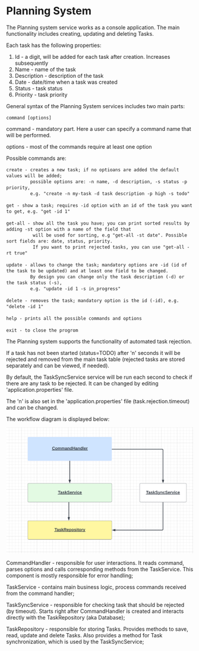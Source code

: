 # Planning System

The Planning system service works as a console application. The main functionality includes creating, updating and deleting Tasks.

Each task has the following properties:
1. Id - a digit, will be added for each task after creation. Increases subsequently
2. Name - name of the task
3. Description - description of the task
4. Date - date/time when a task was created
5. Status - task status
6. Priority - task priority

General syntax of the Planning System services includes two main parts:

    command [options]

command - mandatory part. Here a user can specify a command name that will be performed.

options - most of the commands require at least one option

Possible commands are:
    
    create - creates a new task; if no optioans are added the default values will be added;
             possible options are: -n name, -d description, -s status -p priority,
             e.g. "create -n my-task -d task description -p high -s todo"

    get - show a task; requires -id option with an id of the task you want to get, e.g. "get -id 1"

    get-all - show all the task you have; you can print sorted results by adding -st option with a name of the field that 
              will be used for sorting, e.g "get-all -st date". Possible sort fields are: date, status, priority.
              If you want to print rejected tasks, you can use "get-all -rt true"

    update - allows to change the task; mandatory options are -id (id of the task to be updated) and at least one field to be changed.
             By design you can change only the task description (-d) or the task status (-s),
             e.g. "update -id 1 -s in_progress"

    delete - removes the task; mandatory option is the id (-id), e.g. "delete -id 1"

    help - prints all the possible commands and options

    exit - to close the progrom

The Planning system supports the functionality of automated task rejection.

If a task has not been started (status=TODO) after 'n' seconds it will be rejected and removed from the main task table 
(rejected tasks are stored separately
and can be viewed, if needed).

By default, the TaskSyncService service will be run each second to check if there are any task to be rejected. 
It can be changed by editing 'application.properties' file.

The 'n' is also set in the 'application.properties' file (task.rejection.timeout) and can be changed.

The workflow diagram is displayed below:

![img.png](img.png)

CommandHandler -  responsible for user interactions. It reads command, parses options and calls corresponding
methods from the TaskService. This component is mostly responsible for error handling;

TaskService - contains main business logic, process commands received from the command handler;

TaskSyncService - responsible for checking task that should be rejected (by timeout). Starts right after CommandHandler is created
and interacts directly with the TaskRepository (aka Database);

TaskRepository - responsible for storing Tasks. Provides methods to save, read, update and delete Tasks.
Also provides a method for Task synchronization, which is used by the TaskSyncService;
